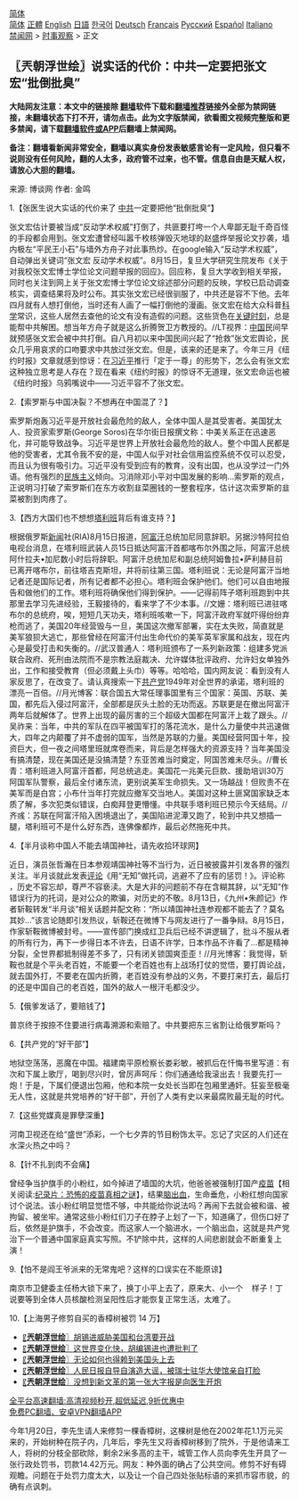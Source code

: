  <!-- 面包屑导航 --> <div class="breadcrumb"><!-- GTranslate: https://gtranslate.io/ -->  <div class="switcher notranslate">  <div class="selected">  <a href="#" onclick="return false;"> 简体</a>  </div>  <div class="option">  <a href="https://www.bannedbook.org" onclick="doGTranslate('zh-CN|zh-CN');jQuery('div.switcher div.selected a').html(jQuery(this).html());return false;" title="简体中文" class="nturl selected"> 简体</a>  <a href="https://www.bannedbook.org/zh-tw/" onclick="doGTranslate('zh-CN|zh-TW');jQuery('div.switcher div.selected a').html(jQuery(this).html());return false;" title="繁體中文" class="nturl"> 正體</a>  <a href="https://www.bannedbook.org/en/" onclick="doGTranslate('zh-CN|en');jQuery('div.switcher div.selected a').html(jQuery(this).html());return false;" title="English" class="nturl"> English</a>  <a href="https://www.bannedbook.org/ja/" onclick="doGTranslate('zh-CN|ja');jQuery('div.switcher div.selected a').html(jQuery(this).html());return false;" title="日本語" class="nturl"> 日語</a>  <a href="https://www.bannedbook.org/ko/" onclick="doGTranslate('zh-CN|ko');jQuery('div.switcher div.selected a').html(jQuery(this).html());return false;" title="한국어" class="nturl"> 한국어</a>  <a href="https://www.bannedbook.org/de/" onclick="doGTranslate('zh-CN|de');jQuery('div.switcher div.selected a').html(jQuery(this).html());return false;" title="Deutsch" class="nturl"> Deutsch</a>  <a href="https://www.bannedbook.org/fr/" onclick="doGTranslate('zh-CN|fr');jQuery('div.switcher div.selected a').html(jQuery(this).html());return false;" title="Français" class="nturl"> Français</a>  <a href="https://www.bannedbook.org/ru/" onclick="doGTranslate('zh-CN|ru');jQuery('div.switcher div.selected a').html(jQuery(this).html());return false;" title="Русский" class="nturl"> Русский</a>  <a href="https://www.bannedbook.org/es/" onclick="doGTranslate('zh-CN|es');jQuery('div.switcher div.selected a').html(jQuery(this).html());return false;" title="Español" class="nturl"> Español</a>  <a href="https://www.bannedbook.org/it/" onclick="doGTranslate('zh-CN|it');jQuery('div.switcher div.selected a').html(jQuery(this).html());return false;" title="Italiano" class="nturl"> Italiano</a>  </div>  </div>      <div class='breadcrumb-sub'><!-- Breadcrumb NavXT 6.3.0 --> <a href="https://www.bannedbook.org/" class="home">禁闻网</a> &gt; <a href="https://www.bannedbook.org/bnews/ssgc/" class="category">时事观察</a> &gt; 正文</div></div><h2>〖兲朝浮世绘〗说实话的代价：中共一定要把张文宏“批倒批臭”</h2> <p class="notice"><b>大陆网友注意：本文中的链接除 <a href="https://github.com/bannedbook/fanqiang" >翻墙</a>软件下载和<a href="https://github.com/killgcd/justmysocks/blob/master/README.md">翻墙推荐</a>链接外全部为禁网链接，未翻墙状态下打不开，请勿点击。此为文字版禁闻，欲看图文视频完整版和更多禁闻，请下载<a href="https://github.com/bannedbook/fanqiang">翻墙软件或APP</a>后翻墙上禁闻网。</p><p>备注：翻墙看新闻非常安全，翻墙以真实身份发表敏感言论有一定风险，但只看不说则没有任何风险，翻的人太多，政府管不过来，也不管。信息自由是天赋人权，请放心大胆的翻墙。</b></p>  <div class="entry"> <p>来源:&nbsp;博谈网                            作者:&nbsp;金鸣                           </p> <p>1.【张医生说大实话的代价来了 <a href="https://www.bannedbook.org/bnews/tag/%e4%b8%ad%e5%85%b1/" class="st_tag internal_tag" rel="tag" title="标签 中共 下的日志">中共</a>一定要把他“批倒批臭”】</p> <p></p> <p>张文宏估计要被当成“反动学术权威”打倒了，共匪要打垮一个人卑鄙无耻千奇百怪的手段都会用到。张文宏遭曾经叫嚣千枚核弹毁灭地球的赵盛烨举报论文抄袭，墙内极左“平民王小石”与墙外方舟子对此事热炒。在google输入“反动学术权威”，自动弹出关键词“张文宏 反动学术权威”。8月15日，复旦大学研究生院发布《关于对我校张文宏博士学位论文问题举报的回应》。回应称，复旦大学收到相关举报，同时也关注到网上关于张文宏博士学位论文综述部分问题的反映，学校已启动调查核实，调查结果将及时公布。其实张文宏已经很驯服了，中共还是容不下他。去年四月就有人想打倒他，当时还有人画了一幅打倒他的漫画。张文宏在给大众科普<span class='wp_keywordlink'><a href="https://www.bannedbook.org/forum11/topic309.html" title="禁片：“科学”的棍子" target="_blank">科学</a></span>常识，这些人居然去查他的论文有没有造假的问题。这些货色在<span class='wp_keywordlink'><a href="https://www.bannedbook.org/forum2/topic151.html" title="关键时刻：李鹏日记" target="_blank">关键时刻</a></span>，总是能帮中共解困。想当年方舟子就是这么折腾贺卫方教授的。//LT视界：<span class='wp_keywordlink_affiliate'><a href="https://www.bannedbook.org/" title="中国" target="_blank">中国</a></span>民间早就预感张文宏会被中共打倒。自八月初以来中国民间兴起了“抢救”张文宏舆论，民众几乎用哀求的口吻要求中共放过张文宏。但是，该来的还是来了。今年三月《纽约时报》文章就感到惊讶：在<a href="https://www.bannedbook.org/bnews/tag/%e4%b9%a0%e8%bf%91%e5%b9%b3/" class="st_tag internal_tag" rel="tag" title="标签 习近平 下的日志">习近平</a>推行「定于一尊」的形势下，怎么会有张文宏这种独立思考是人存在？现在看来《纽约时报》的惊讶不无道理，张文宏命运也被《纽约时报》乌鸦嘴说中——习近平容不了张文宏。</p> <p>2.【索罗斯与中国决裂？不想再在中国混了？】</p> <p></p> <p>索罗斯炮轰习近平是开放社会最危险的敌人，全体中国人是其受害者。美国犹太人、投资家索罗斯(George Soros)在华尔街日报撰文称：中美关系正在迅速恶化，并可能导致战争。习近平是世界上开放社会最危险的敌人。整个中国人民都是他的受害者，尤其令我不安的是，中国人似乎对社会信用监控系统不仅可以忍受，而且认为很有吸引力。习近平没有受到应有的教育，没有出国，也从没学过一门外语。他有强烈的<span class='wp_keywordlink'><a href="https://www.bannedbook.org/forum11/topic333.html" title="禁片：民族主义和三座大山" target="_blank">民族主义</a></span>倾向。习消除邓小平对中国发展的影响…索罗斯的观点，正说明习打破了索罗斯们在东方收割韭菜圈钱的一整套程序，估计这次索罗斯的韭菜被割到肉疼了。</p> <p>3.【西方大国们也不想想<a href="https://www.bannedbook.org/bnews/tag/%e5%a1%94%e5%88%a9%e7%8f%ad/" class="st_tag internal_tag" rel="tag" title="标签 塔利班 下的日志">塔利班</a>背后有谁支持？】</p>  <p></p> <p>根据俄罗斯<span class='wp_keywordlink_affiliate'><a href="https://www.bannedbook.org/" title="新闻">新闻</a></span>社(RIA)8月15日报道，<a href="https://www.bannedbook.org/bnews/tag/%e9%98%bf%e5%af%8c%e6%b1%97/" class="st_tag internal_tag" rel="tag" title="标签 阿富汗 下的日志">阿富汗</a>总统加尼同意辞职。另据沙特阿拉伯电视台消息，在塔利班武装人员15日抵达阿富汗首都喀布尔外围之际，阿富汗总统阿什拉夫•加尼数小时后将辞职。阿富汗总统加尼和副总统阿姆鲁拉•萨利赫目前已离开喀布尔，前往塔吉克斯坦，并将前往第三国。塔利班说：无论是阿富汗当地记者还是国际记者，所有记者都不必担心。塔利班会保护他们。他们可以自由地报告和做他们的工作。塔利班将确保他们得到保护。——记得前阵子塔利班跑到中共那里去学习先进经验，王毅接待的，看来学了不少本事。//文姗：塔利班已进驻喀布尔的总统府，唉，短短几天功夫，塔利班咳嗽一下，阿富汗政府军就吓得纷纷弃枪而逃了，美国20年经营毁与一旦，美国这次撤军部署，实在太失败，简直就是美军狼狈大逃亡，那些曾经在阿富汗付出生命代价的美军英军家属和战友，现在内心是最受打击和失衡的。//武汉普通人：塔利班颁布了一系列新政策：组建多党派联合政府、死刑由法院而不是宗教法庭裁决、允许媒体批评政府、允许妇女单独外出，工作和接受教育（但必须戴上头巾）等等。哈哈哈，国内网友说：看到没有人家反思了，在改变了。请认真搜索一下<a href="https://www.bannedbook.org/bnews/tag/%e5%85%b1%e4%ba%a7%e5%85%9a/" class="st_tag internal_tag" rel="tag" title="标签 共产党 下的日志">共产党</a>1949年对全世界的承诺，塔利班的漂亮一百倍。//月光博客：联合国五大常任理事国里有三个国家：英国、苏联、美国，都先后入侵过阿富汗，全部都是灰头土脸的无功而返。苏联更是在撤出阿富汗两年后就解体了。世界上出现的最厉害的三个超级大国都在阿富汗上栽了跟头。//吴祚来：当年，中共的军队在四平被国军打的落花流水，是什么力量使中共迅速做大，四年之内颠覆了并不虚弱的国军，当然是苏联的力量。美国经营阿国十年，投资巨大，但一夜之间塔里班就席卷而来，背后是怎样强大的资源支持？当年美国没有搞清楚，现在美国还是没搞清楚？东亚苦难当时奠定，阿国苦难未尽头。//曹长青：塔利班进入阿富汗首都，阿总统逃走。美国花一兆美元巨款、援助培训30万阿国军队警察，最后全付诸东流，更别说美军生命损失。又一场越战！但败责不在美军而是白宫；小布什当年打完就应撤军交当地人。美国对这种土匪窝国家缺乏本质了解，多次犯类似错误，白痴拜登更懵懂。中共联手塔利班已预示今天结局。//齐彧：苏联在阿富汗陷入困境退出了，美国陷进泥潭又跑了，轮到中共又想插一腿，塔利班可不是什么好东西，连佛像都炸，最后必然拖死中共。</p> <p>4.【半月谈称中国人不能去靖国神社，请先收拾环球网】</p> <p></p> <p>近日，演员张哲瀚在日本参观靖国神社等不当行为，近日被披露并引发各界的强烈关注。半月谈就此发表<span class='wp_keywordlink_affiliate'><a href="https://www.bannedbook.org/bnews/comments/" title="新闻评论" target="_blank">评论</a></span>《用“无知”做托词，逃避不了应有的惩罚！》。评论称 ，历史不容忘却，尊严不容亵渎。大是大非的问题前不存在含糊其辞，以“无知”作错误行为的托词，是对公众的欺骗，对历史的不敬。8月13日，《九州•朱颜记》作者斩鞍转发“半月谈”相关话题并配文称：“所以靖国神社连参观都不能去了？莫名其妙…”该言论随即引发热议，斩鞍还在微博下与网友进行了一番争辩。8月15日，作家斩鞍微博被封号。——宣传部门换成红卫兵后已经不讲逻辑了，批斗不服从者的所有行为，再下一步得日本不许去，日语不许学，日本作品不许看了…都是精神分裂，全世界都抵制得差不多了，只有闭关锁国爽歪歪！//月光博客：我觉得，斩鞍也就是个平头老百姓，不能要一个老百姓也有上战场打仗的觉悟，要打舆论战，就去国外打，不要老在国内折腾，老百姓没有参战的义务，不要打来打去，最后打的还是中国自己的老百姓，国外的敌人一根汗毛都没少。</p> <p>5.【俄爹发话了，要赔钱了】</p> <p></p> <p>普京终于按捺不住要进行病毒溯源和索赔了。中共要把东三省割让给俄罗斯吗？</p>  <p>6.【共产党的“好干部”】</p> <p></p> <p>地狱空荡荡，恶魔在中国。福建南平原检察长娄彩敏，被抓后在忏悔书里写道：有次和下属上歌厅，喝到尽兴时，曾厉声呵斥：你们通通给我滚出去！我要先打一炮！于是，下属们便退出包厢，他和本院一女处长当即在包厢里通奸。狂妄至极毫无人性，这就是共党培养的“好干部”，开创了人类有史以来最腐败最无耻的时代。</p> <p>7.【这些党媒真是罪孽深重】</p> <p></p> <p>河南卫视还在给“盛世”添彩，一个七夕弄的节目粉饰太平。忘记了灾区的人们还在水深火热之中吗？</p> <p>8.【针不扎到肉不会痛】</p> <p></p>  <p>曾经争当护旗手的小粉红，如今掉进了墙国的大坑，他爸爸被强制打国产<span class='wp_keywordlink'><a href="https://www.bannedbook.org/bnews/tculture/20160630/551027.html" title="疫苗" target="_blank">疫苗</a></span>【相关阅读:<a href='https://www.bannedbook.org/bnews/topimagenews/20180408/925060.html' target='_blank'>纪录片：恐怖的疫苗真相之谜</a>】，结果<a href="https://www.bannedbook.org/bnews/tag/%E8%84%91%E5%87%BA%E8%A1%80/" class="st_tag internal_tag" rel="tag" title="标签 脑出血 下的日志">脑出血</a>，生命垂危，小粉红想向国家讨个说法。该小粉红明显觉悟不够，中共能给你说法吗？再闹下去就会被和谐、被拘留、被坐牢。通常这些小粉红们刀子在脖子上划了一下，知道痛了，但伤口好了后，依然是护旗手，不会改变。而这家人一个脑进水，一个脑出血，这就是共产党治下一个普通中国家庭真实写照。不铲除中共，这样的人间悲剧就会不断重复上演！ </p> <p>9.【怕不是阎王爷派来的无常鬼吧？这样的口误实在不能原谅】</p> <p></p> <p>南京市卫健委主任杨大锁下来了，换丁小平上去了，原来大、小一个    样子！丁说要等到全体人员核酸检测呈阳性后才能恢复正常生活，太难了。</p> <p>10.【上海男子修剪自买的香樟树被罚 14 万】</p> <p></p> <ul class='op-related-articles' title='相关阅读'> <li><a href='https://www.bannedbook.org/bnews/ssgc/20210814/1606162.html' target='_blank'>〖<b>兲朝浮世绘</b>〗胡锡进威胁美国和台湾要开战</a></li> <li><a href='https://www.bannedbook.org/bnews/ssgc/20210813/1605367.html' target='_blank'>〖<b>兲朝浮世绘</b>〗这世界变化快，胡编锡进也遭批判了</a></li> <li><a href='https://www.bannedbook.org/bnews/ssgc/20210812/1604794.html' target='_blank'>〖<b>兲朝浮世绘</b>〗无论如何也得赖到美国头上去</a></li> <li><a href='https://www.bannedbook.org/bnews/ssgc/20210811/1604160.html' target='_blank'>〖<b>兲朝浮世绘</b>〗人民日报自导自演造大谣，被瑞士驻华大使馆亲自打脸</a></li> <li><a href='https://www.bannedbook.org/bnews/ssgc/20210810/1603404.html' target='_blank'>〖<b>兲朝浮世绘</b>〗没想到新文革的第一张大字报是向医生开炮</a></li> </ul> <p class="texttj"> <a href="https://github.com/bannedbook/fanqiang/wiki/V2ray%E6%9C%BA%E5%9C%BA" target="_blank">全平台高速翻墙:高清视频秒开,超低延迟,9折优惠中</a><br/> <a href="https://github.com/bannedbook/fanqiang/wiki/%E7%A6%81%E9%97%BB%E7%BD%91%E5%AE%89%E5%8D%93%E7%BF%BB%E5%A2%99%E6%96%B0%E9%97%BBAPP" target="_blank">免费PC翻墙、安卓VPN翻墙APP</a></p><p>今年1月20日，李先生请人来修剪一棵香樟树，这棵树是他在2002年花1.1万元买来的，开始树种在院子内，几年后，李先生又将香樟树移到了院外，于是他请来工人，将树的分枝全部砍除，剩余2米多高的主干，城管工作人员向李先生开具了一张行政处罚书，罚款14.42万元。网友：种外面的确占了公共空间。修剪不好有碍观瞻。问题在于处罚力度太大，以及让一个自己四处张贴标语的来抓市容市貌，的确有点讽刺。</p> <a name='sharetosocial'></a>  <div style="margin-bottom:5px;padding-bottom:5px;clear:both"> <div id="archive-pix-1" class="banner-ads"> <!-- AuctionX Display platform tag START --> <div id="26318x728x90x621x_ADSLOT2" clicktrack="%%CLICK_URL_ESC%%"></div> <!-- AuctionX Display platform tag END --> </div> <div id="archive-pix-2" class="banner-ads"> <!-- AuctionX Display platform tag START --> <div id="26315x300x250x621x_ADSLOT2" clicktrack="%%CLICK_URL_ESC%%"></div> <!-- AuctionX Display platform tag END --> </div> </div>  <div id="archive-pix-1" class="banner-ads"> <!-- AuctionX Display platform tag START --> <div id="26318x728x90x621x_ADSLOT3" clicktrack="%%CLICK_URL_ESC%%"></div> <!-- AuctionX Display platform tag END --> </div> </div><!--END ENTRY--> 